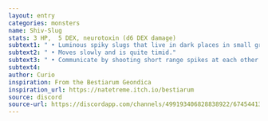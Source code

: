 ```yaml
---
layout: entry
categories: monsters 
name: Shiv-Slug
stats: 3 HP,  5 DEX, neurotoxin (d6 DEX damage)
subtext1: " • Luminous spiky slugs that live in dark places in small groups."
subtext2: " • Moves slowly and is quite timid."
subtext3: " • Communicate by shooting short range spikes at each other (no harm to them) but often mistake other light sources as slugs."
subtext4: 
author: Curio
inspiration: From the Bestiarum Geondica
inspiration_url: https://natetreme.itch.io/bestiarum
source: discord
source-url: https://discordapp.com/channels/499193406828838922/674544134798966806/705384094980243527
---
```

